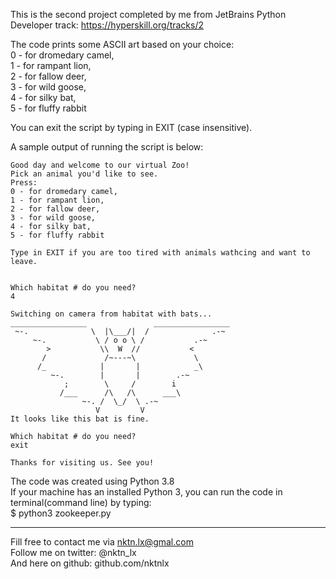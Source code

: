 This is the second project completed by me from JetBrains Python Developer track: https://hyperskill.org/tracks/2

The code prints some ASCII art based on your choice:  
0 - for dromedary camel,  
1 - for rampant lion,  
2 - for fallow deer,  
3 - for wild goose,  
4 - for silky bat,  
5 - for fluffy rabbit  

You can exit the script by typing in EXIT (case insensitive).   

A sample output of running the script is below:  
```
Good day and welcome to our virtual Zoo!
Pick an animal you'd like to see.
Press:
0 - for dromedary camel,
1 - for rampant lion,
2 - for fallow deer,
3 - for wild goose,
4 - for silky bat,
5 - for fluffy rabbit

Type in EXIT if you are too tired with animals wathcing and want to leave.


Which habitat # do you need?
4

Switching on camera from habitat with bats...
_________________               _________________
 ~-.              \  |\___/|  /              .-~
     ~-.           \ / o o \ /           .-~
        >           \\  W  //           <
       /             /~---~\             \
      /_            |       |            _\
         ~-.        |       |        .-~
            ;        \     /        i
           /___      /\   /\      ___\
                ~-. /  \_/  \ .-~
                   V         V
It looks like this bat is fine.

Which habitat # do you need?
exit

Thanks for visiting us. See you!
```


The code was created using Python 3.8  
If your machine has an installed Python 3, you can run the code in terminal(command line) by typing:   
$ python3 zookeeper.py  



--------------------------------------------
Fill free to contact me via nktn.lx@gmal.com  
Follow me on twitter: @nktn_lx  
And here on github: github.com/nktnlx  